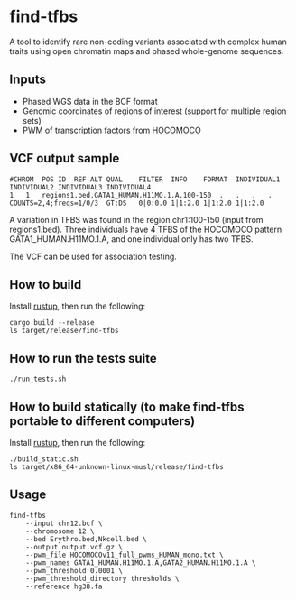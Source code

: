 # find-tfbs

A tool to identify rare non-coding variants associated with complex human traits using open chromatin maps and phased whole-genome sequences.

## Inputs

- Phased WGS data in the BCF format
- Genomic coordinates of regions of interest (support for multiple region sets)
- PWM of transcription factors from [HOCOMOCO](https://hocomoco11.autosome.ru)

## VCF output sample

```
#CHROM	POS	ID	REF	ALT	QUAL	FILTER	INFO	FORMAT	INDIVIDUAL1	INDIVIDUAL2	INDIVIDUAL3	INDIVIDUAL4
1	1	regions1.bed,GATA1_HUMAN.H11MO.1.A,100-150	.	.	.	.	COUNTS=2,4;freqs=1/0/3	GT:DS	0|0:0.0	1|1:2.0	1|1:2.0	1|1:2.0
```

A variation in TFBS was found in the region chr1:100-150 (input from regions1.bed). Three individuals have 4 TFBS of the HOCOMOCO pattern GATA1_HUMAN.H11MO.1.A, and one individual only has two TFBS.

The VCF can be used for association testing.

## How to build

Install [rustup](https://www.rust-lang.org/tools/install), then run the following:

```console
cargo build --release
ls target/release/find-tfbs
```

## How to run the tests suite

```console
./run_tests.sh
```

## How to build statically (to make find-tfbs portable to different computers)

Install [rustup](https://www.rust-lang.org/tools/install), then run the following:

```console
./build_static.sh
ls target/x86_64-unknown-linux-musl/release/find-tfbs
```

## Usage

```console
find-tfbs
    --input chr12.bcf \
    --chromosome 12 \
    --bed Erythro.bed,Nkcell.bed \
    --output output.vcf.gz \
    --pwm_file HOCOMOCOv11_full_pwms_HUMAN_mono.txt \
    --pwm_names GATA1_HUMAN.H11MO.1.A,GATA2_HUMAN.H11MO.1.A \
    --pwm_threshold 0.0001 \
    --pwm_threshold_directory thresholds \
    --reference hg38.fa
```